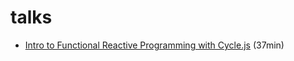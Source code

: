 # talks

* [Intro to Functional Reactive Programming with Cycle.js](https://www.youtube.com/watch?v=6_ETUyh0tns&feature=youtu.be) (37min)
